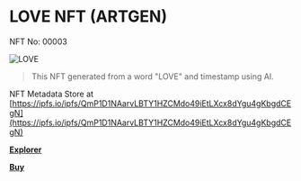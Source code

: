 # LOVE NFT (ARTGEN)
NFT No: 00003

![LOVE](https://artgen.nft.my.id/original/324e2645d0014013524272b0a1bf6730aa8d1e781286a51ffe4c0ffded3e97a9.png)

> This NFT generated from a word "LOVE" and timestamp using AI.

NFT Metadata Store at [https://ipfs.io/ipfs/QmP1D1NAarvLBTY1HZCMdo49iEtLXcx8dYgu4gKbgdCEgN](https://ipfs.io/ipfs/QmP1D1NAarvLBTY1HZCMdo49iEtLXcx8dYgu4gKbgdCEgN)

**[Explorer](https://simpleledger.info/#token/324e2645d0014013524272b0a1bf6730aa8d1e781286a51ffe4c0ffded3e97a9)**

**[Buy](https://www.juungle.net/#/assets/324e2645d0014013524272b0a1bf6730aa8d1e781286a51ffe4c0ffded3e97a9)**
